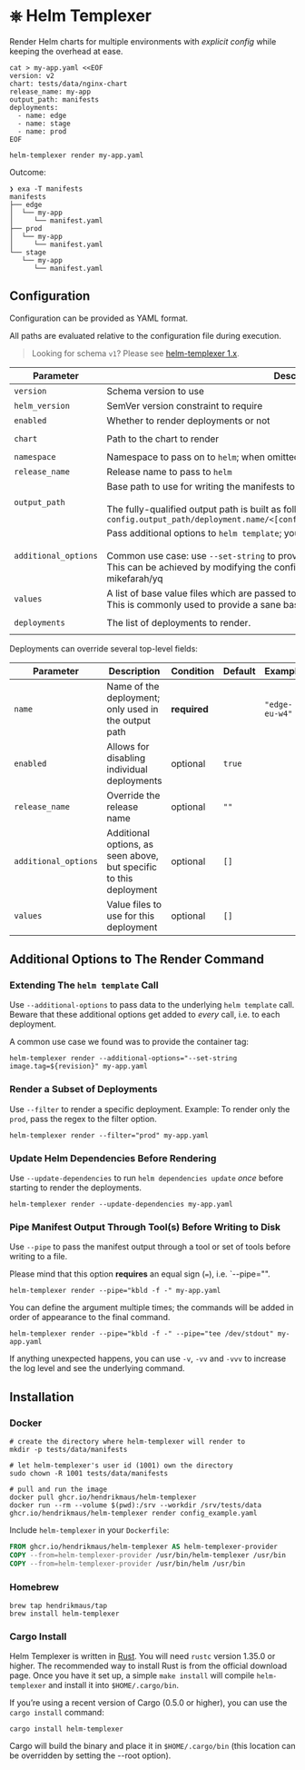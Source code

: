 # ⎈ Helm Templexer

Render Helm charts for multiple environments with _explicit config_ while keeping the overhead at ease.

```shell
cat > my-app.yaml <<EOF
version: v2
chart: tests/data/nginx-chart
release_name: my-app
output_path: manifests
deployments:
  - name: edge
  - name: stage
  - name: prod
EOF

helm-templexer render my-app.yaml
```

Outcome:

```text
❯ exa -T manifests
manifests
├── edge
│  └── my-app
│     └── manifest.yaml
├── prod
│  └── my-app
│     └── manifest.yaml
└── stage
   └── my-app
      └── manifest.yaml
```

## Configuration

Configuration can be provided as YAML format.

All paths are evaluated relative to the configuration file during execution.

> Looking for schema `v1`? Please see [helm-templexer 1.x](https://github.com/hendrikmaus/helm-templexer/tree/v1).

| **Parameter**        | **Description**                                                                                                                                                                                                                                                                    | **Condition** | **Default** | **Example**                          |
|----------------------|------------------------------------------------------------------------------------------------------------------------------------------------------------------------------------------------------------------------------------------------------------------------------------|:-------------:|-------------|--------------------------------------|
| `version`            | Schema version to use                                                                                                                                                                                                                                                              |  **required** |             | `"v2"`                               |
| `helm_version`       | SemVer version constraint to require                                                                                                                                                                                                                                               |    optional   | `~3`        |                                      |
| `enabled`            | Whether to render deployments or not                                                                                                                                                                                                                                               |    optional   | `true`      |                                      |
| `chart`              | Path to the chart to render                                                                                                                                                                                                                                                        |  **required** |             | `"path/to/some-chart"`               |
| `namespace`          | Namespace to pass on to `helm`; when omitted, no namespace is passed                                                                                                                                                                                                               |    optional   | `""`        |                                      |
| `release_name`       | Release name to pass to `helm`                                                                                                                                                                                                                                                     |  **required** |             | `"some-release"`                     |
| `output_path`        | Base path to use for writing the manifests to disk.<br><br>The fully-qualified output path is built as follows (`config` refers to the top-level):<br>`config.output_path/deployment.name/<[config/deployment].release_name>/manifest.yaml`                                                      |  **required** |             |                                      |
| `additional_options` | Pass additional options to `helm template`; you can use all supported options of the tool.<br><br>Common use case: use `--set-string` to provide a container tag to use.<br>This can be achieved by modifying the configuration file in your build pipeline using mikefarah/yq |    optional   | `[]`        | `["--set-string image.tag=42"]`      |
| `values`             | A list of base value files which are passed to each `helm template` call.<br>This is commonly used to provide a sane base config.                                                                                                                                                  |    optional   | `[]`        |                                      |
| `deployments`        | The list of deployments to render.                                                                                                                                                                                                                                                 |  **required** |             | `[[deployments]]`<br>`name = "edge"` |

Deployments can override several top-level fields:

| **Parameter**        | **Description**                                                    | **Condition** | **Default** | **Example**    |
|----------------------|--------------------------------------------------------------------|---------------|-------------|----------------|
| `name`               | Name of the deployment; only used in the output path               | **required**  |             | `"edge-eu-w4"` |
| `enabled`            | Allows for disabling individual deployments                        | optional      | `true`      |                |
| `release_name`       | Override the release name                                          | optional      | `""`        |                |
| `additional_options` | Additional options, as seen above, but specific to this deployment | optional      | `[]`        |                |
| `values`             | Value files to use for this deployment                             | optional      | `[]`        |                |

## Additional Options to The Render Command

### Extending The `helm template` Call

Use `--additional-options` to pass data to the underlying `helm template` call. Beware that these additional options get added to *every* call, i.e. to each deployment.

A common use case we found was to provide the container tag:

```shell
helm-templexer render --additional-options="--set-string image.tag=${revision}" my-app.yaml
```

### Render a Subset of Deployments

Use `--filter` to render a specific deployment. Example: To render only the `prod`, pass the regex to the filter option.

```shell
helm-templexer render --filter="prod" my-app.yaml
```

### Update Helm Dependencies Before Rendering

Use `--update-dependencies` to run `helm dependencies update` *once* before starting to render the deployments.

```shell
helm-templexer render --update-dependencies my-app.yaml
```

### Pipe Manifest Output Through Tool(s) Before Writing to Disk

Use `--pipe` to pass the manifest output through a tool or set of tools before writing to a file.

Please mind that this option **requires** an equal sign (`=`), i.e. `--pipe="<command>".

```shell
helm-templexer render --pipe="kbld -f -" my-app.yaml
```

You can define the argument multiple times; the commands will be added in order of appearance to the final command.

```shell
helm-templexer render --pipe="kbld -f -" --pipe="tee /dev/stdout" my-app.yaml
```

If anything unexpected happens, you can use `-v`, `-vv` and `-vvv` to increase the log level and see the underlying command.

## Installation

### Docker

```shell
# create the directory where helm-templexer will render to
mkdir -p tests/data/manifests

# let helm-templexer's user id (1001) own the directory
sudo chown -R 1001 tests/data/manifests

# pull and run the image
docker pull ghcr.io/hendrikmaus/helm-templexer
docker run --rm --volume $(pwd):/srv --workdir /srv/tests/data ghcr.io/hendrikmaus/helm-templexer render config_example.yaml 
```

Include `helm-templexer` in your `Dockerfile`:

```Dockerfile
FROM ghcr.io/hendrikmaus/helm-templexer AS helm-templexer-provider
COPY --from=helm-templexer-provider /usr/bin/helm-templexer /usr/bin
COPY --from=helm-templexer-provider /usr/bin/helm /usr/bin
```

### Homebrew

```shell
brew tap hendrikmaus/tap
brew install helm-templexer
```

### Cargo Install

Helm Templexer is written in [Rust](http://www.rust-lang.org/). You will need `rustc` version 1.35.0 or higher. The recommended way to install Rust is from the official download page. Once you have it set up, a simple `make install` will compile `helm-templexer` and install it into `$HOME/.cargo/bin`.

If you’re using a recent version of Cargo (0.5.0 or higher), you can use the `cargo install` command:

```shell
cargo install helm-templexer
```

Cargo will build the binary and place it in `$HOME/.cargo/bin` (this location can be overridden by setting the --root option).
